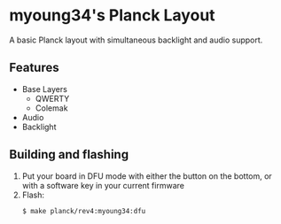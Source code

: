 # myoung34's Planck Layout

A basic Planck layout with simultaneous backlight and audio support.

## Features

- Base Layers
  - QWERTY
  - Colemak
- Audio
- Backlight

## Building and flashing

1. Put your board in DFU mode with either the button on the bottom, or with a software key in your current firmware
1. Flash:
    ```bash
    $ make planck/rev4:myoung34:dfu
    ```
